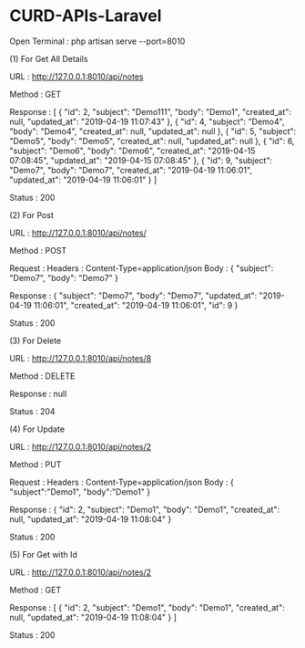 # CURD-APIs-Laravel
Open Terminal : php artisan serve --port=8010


(1) For Get All Details

URL : http://127.0.0.1:8010/api/notes

Method : GET


Response : [
    {
        "id": 2,
        "subject": "Demo111",
        "body": "Demo1",
        "created_at": null,
        "updated_at": "2019-04-19 11:07:43"
    },
    {
        "id": 4,
        "subject": "Demo4",
        "body": "Demo4",
        "created_at": null,
        "updated_at": null
    },
    {
        "id": 5,
        "subject": "Demo5",
        "body": "Demo5",
        "created_at": null,
        "updated_at": null
    },
    {
        "id": 6,
        "subject": "Demo6",
        "body": "Demo6",
        "created_at": "2019-04-15 07:08:45",
        "updated_at": "2019-04-15 07:08:45"
    },
    {
        "id": 9,
        "subject": "Demo7",
        "body": "Demo7",
        "created_at": "2019-04-19 11:06:01",
        "updated_at": "2019-04-19 11:06:01"
    }
]

Status : 200


(2) For Post 

URL : http://127.0.0.1:8010/api/notes/

Method : POST


Request : 
  Headers : Content-Type=application/json
  Body : {
        "subject": "Demo7",
        "body": "Demo7"
    }


Response : {
    "subject": "Demo7",
    "body": "Demo7",
    "updated_at": "2019-04-19 11:06:01",
    "created_at": "2019-04-19 11:06:01",
    "id": 9
}

Status : 200


(3) For Delete

URL : http://127.0.0.1:8010/api/notes/8

Method : DELETE


Response : null

Status : 204


(4) For Update

URL : http://127.0.0.1:8010/api/notes/2

Method : PUT


Request : 
  Headers : Content-Type=application/json
  Body : {
      "subject":"Demo1",
      "body":"Demo1"
    }


Response : {
    "id": 2,
    "subject": "Demo1",
    "body": "Demo1",
    "created_at": null,
    "updated_at": "2019-04-19 11:08:04"
}

Status : 200


(5) For Get with Id

URL : http://127.0.0.1:8010/api/notes/2

Method : GET


Response : [
    {
        "id": 2,
        "subject": "Demo1",
        "body": "Demo1",
        "created_at": null,
        "updated_at": "2019-04-19 11:08:04"
    }
]
    
Status : 200
